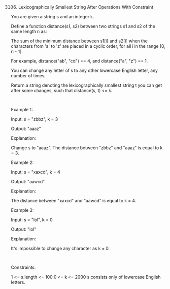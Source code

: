 3106. Lexicographically Smallest String After Operations With Constraint

You are given a string s and an integer k.

Define a function distance(s1, s2) between two strings s1 and s2 of the same length n as:

The sum of the minimum distance between s1[i] and s2[i] when the characters from 'a' to 'z' are placed in a cyclic order, for all i in the range [0, n - 1].

For example, distance("ab", "cd") == 4, and distance("a", "z") == 1.

You can change any letter of s to any other lowercase English letter, any number of times.

Return a string denoting the 
lexicographically smallest
 string t you can get after some changes, such that distance(s, t) <= k.

 

Example 1:

Input: s = "zbbz", k = 3

Output: "aaaz"

Explanation:

Change s to "aaaz". The distance between "zbbz" and "aaaz" is equal to k = 3.

Example 2:

Input: s = "xaxcd", k = 4

Output: "aawcd"

Explanation:

The distance between "xaxcd" and "aawcd" is equal to k = 4.

Example 3:

Input: s = "lol", k = 0

Output: "lol"

Explanation:

It's impossible to change any character as k = 0.

 

Constraints:

1 <= s.length <= 100
0 <= k <= 2000
s consists only of lowercase English letters.
